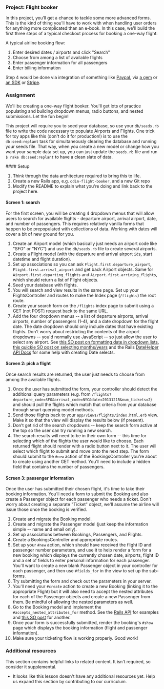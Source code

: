 ### Project: Flight booker

In this project, you'll get a chance to tackle some more advanced forms.  This is the kind of thing you'll have to work with when handling user orders for anything more complicated than an e-book.  In this case, we'll build the first three steps of a typical checkout process for booking a one-way flight:

A typical airline booking flow:

1.  Enter desired dates / airports and click "Search"
2.  Choose from among a list of available flights
3.  Enter passenger information for all passengers
4.  Enter billing information

Step 4 would be done via integration of something like [Paypal](http://coding.smashingmagazine.com/2011/09/05/getting-started-with-the-paypal-api/), via [a gem](https://github.com/nov/paypal-express) or [an SDK](https://www.tommyblue.it/2013/07/02/paypal-express-checkout-with-ruby-on-rails-and-paypal-sdk-merchant/) or [Stripe](https://stripe.com/docs/checkout/guides/rails).

### Assignment

We'll be creating a one-way flight booker.  You'll get lots of practice populating and building dropdown menus, radio buttons, and nested submissions.  Let the fun begin!

This project will require you to seed your database, so use your `db/seeds.rb` file to write the code necessary to populate Airports and Flights.  One trick for toy apps like this (don't do it for production!) is to use the `db:seed:replant` task for simultaneously clearing the database and running your seeds file.  That way, when you create a new model or change how you want your sample data set up, you can just update the `seeds.rb` file and run `$ rake db:seed:replant` to have a clean slate of data.

<div class="lesson-content__panel" markdown="1">
#### Setup

1.  Think through the data architecture required to bring this to life.
2.  Create a new Rails app, e.g. `odin-flight-booker`, and a new Git repo
3.  Modify the README to explain what you're doing and link back to the project here.

#### Screen 1: search

For the first screen, you will be creating 4 dropdown menus that will allow users to search for available flights -  departure airport, arrival airport, date, and number of passengers. This requires relatively vanilla forms that happen to be prepopulated with collections of data.  Working with dates will cover a bit of new ground for you.

1.  Create an Airport model (which basically just needs an airport code like "SFO" or "NYC") and use the `db/seeds.rb` file to create several airports.
2.  Create a Flight model (with the departure and arrival airport `id`s, start datetime and flight duration).
3.  Set up associations so you can ask `Flight.first.departure_airport`, `Flight.first.arrival_airport` and get back Airport objects. Same for `Airport.first.departing_flights` and `Airport.first.arriving_flights`, which should return a list of Flight objects.
4.  Seed your database with flights.
5.  You will search and view results in the same page.  Set up your FlightsController and routes to make the Index page (`/flights`) the root route.
6.  Create your search form on the `/flights` index page to submit using a GET (not POST) request back to the same URL.
7.  Add the four dropdown menus -- a list of departure airports, arrival airports, number of passengers (1-4), and a date dropdown for the flight date. The date dropdown should only include dates that have existing flights. Don't worry about restricting the contents of the airport dropdowns -- you'd normally use JavaScript -- so just allow the user to select any airport. See [this SO post on formatting date in dropdown lists](http://stackoverflow.com/questions/15720940/rails-format-date-in-drop-down-list-in-view), [this quickie SO post on selecting months/years](http://stackoverflow.com/questions/13001904/rails-drop-down-select-month-year) and the Rails [DateHelper API Docs](http://api.rubyonrails.org/classes/ActionView/Helpers/DateHelper.html) for some help with creating Date selects.

#### Screen 2: pick a flight

Once search results are returned, the user just needs to choose from among the available flights.

1.  Once the user has submitted the form, your controller should detect the additional query parameters (e.g. from `/flights?departure_code=SFO&arrival_code=NYC&date=20131215&num_tickets=2`) and should pull the flights which match that criteria from your database through smart querying model methods.
2.  Send those flights back to your `app/views/flights/index.html.erb` view.  Make it so that the view will display the results below (if present).
3.  Don't get rid of the search dropdowns -- keep the search form active at the top so the user can try running a new search.
4.  The search results will need to be in their own form -- this time for selecting which of the flights the user would like to choose.  Each returned flight should render with a radio button next to it.  The user will select which flight to submit and move onto the next step.  The form should submit to the `#new` action of the BookingsController you're about to create using another GET method.  You'll need to include a hidden field that contains the number of passengers.

#### Screen 3: passenger information

Once the user has submitted their chosen flight, it's time to take their booking information.  You'll need a form to submit the Booking and also create a Passenger object for each passenger who needs a ticket.  Don't worry about creating a separate "Ticket" object, we'll assume the airline will issue those once the booking is verified.

1.  Create and migrate the Booking model.
2.  Create and migrate the Passenger model (just keep the information simple -- name and email only).
3.  Set up associations between Bookings, Passengers, and Flights.
4.  Create a BookingsController and appropriate routes.
5.  Set up your `#new` action, which should have received the flight ID and passenger number parameters, and use it to help render a form for a new booking which displays the currently chosen date, airports, flight ID and a set of fields to enter personal information for each passenger.  You'll want to create a new blank Passenger object in your controller for each passenger, and then use `#fields_for` in the view to set up the sub-forms.
6.  Try submitting the form and check out the parameters in your server.
7.  You'll need your `#create` action to create a new Booking (linking it to the appropriate Flight) but it will also need to accept the nested attributes for each of the Passenger objects and create a new Passenger from them.  Be mindful of allowing the nested parameters as well.
8.  Go to the Booking model and implement the `#accepts_nested_attributes_for` method.  See the [Rails API](http://api.rubyonrails.org/classes/ActiveRecord/NestedAttributes/ClassMethods.html) for examples and [this SO post](http://stackoverflow.com/questions/18540679/rails-4-accepts-nested-attributes-for-and-mass-assignment) for another.
9.  Once your form is successfully submitted, render the booking's `#show` page which displays the booking information (flight and passenger information).
10.  Make sure your ticketing flow is working properly.  Good work!

</div>

### Additional resources

This section contains helpful links to related content. It isn't required, so consider it supplemental.

-   It looks like this lesson doesn't have any additional resources yet. Help us expand this section by contributing to our curriculum.
